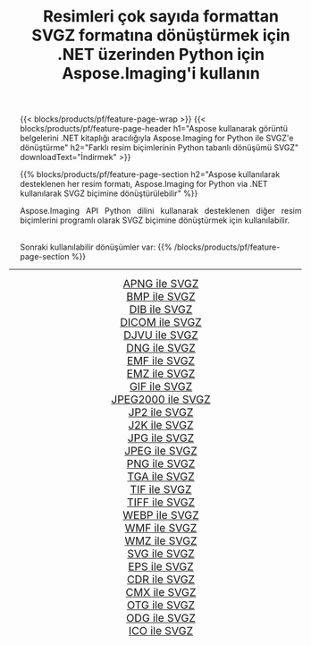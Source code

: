 ﻿---
title: Resimleri çok sayıda formattan SVGZ formatına dönüştürmek için .NET üzerinden Python için Aspose.Imaging'i kullanın 
weight: 3920
url: /tr/python-net/conversion/to/svgz 
lang: tr
langdirlevel: 2
locales: zh-hans,ja,it,ru,de,es,fr,nl,id,lt,pl,pt,vi,tr,ko,zh-hant,ar,hi,th,sv,cs,uk,he
description: Aspose.Imaging for Python via .NET library kullanarak çeşitli formatları SVGZ formatına dönüştürebilirsiniz.
---

{{< blocks/products/pf/feature-page-wrap >}}
{{< blocks/products/pf/feature-page-header h1="Aspose kullanarak görüntü belgelerini .NET kitaplığı aracılığıyla Aspose.Imaging for Python ile SVGZ'e dönüştürme" h2="Farklı resim biçimlerinin Python tabanlı dönüşümü SVGZ" downloadText="İndirmek" >}}


{{% blocks/products/pf/feature-page-section  h2="Aspose kullanılarak desteklenen her resim formatı, Aspose.Imaging for Python via .NET kullanılarak SVGZ biçimine dönüştürülebilir" %}}
<p align=justify>Aspose.Imaging API Python dilini kullanarak desteklenen diğer resim biçimlerini programlı olarak SVGZ biçimine dönüştürmek için kullanılabilir.</p>
<br/>
Sonraki kullanılabilir dönüşümler var:
{{% /blocks/products/pf/feature-page-section %}}
<div class="container-fluid productfamilypage bg-gray">
    <div class="convertypes bg-gray agp-content section">
        <div class="container">
		<hr style="margin-left:-20px;"/>
		<div class="row other-converters" style="gap: 10px;font-size: 19px;text-align:center;">
		    <div class='col-md-2 other-converter remove-lp remove-rp'><a href="/imaging/tr/python-net/conversion/apng-to-svgz" style="padding:15px;">APNG ile SVGZ</a></div>
<div class='col-md-2 other-converter remove-lp remove-rp'><a href="/imaging/tr/python-net/conversion/bmp-to-svgz" style="padding:15px;">BMP ile SVGZ</a></div>
<div class='col-md-2 other-converter remove-lp remove-rp'><a href="/imaging/tr/python-net/conversion/dib-to-svgz" style="padding:15px;">DIB ile SVGZ</a></div>
<div class='col-md-2 other-converter remove-lp remove-rp'><a href="/imaging/tr/python-net/conversion/dicom-to-svgz" style="padding:15px;">DICOM ile SVGZ</a></div>
<div class='col-md-2 other-converter remove-lp remove-rp'><a href="/imaging/tr/python-net/conversion/djvu-to-svgz" style="padding:15px;">DJVU ile SVGZ</a></div>
<div class='col-md-2 other-converter remove-lp remove-rp'><a href="/imaging/tr/python-net/conversion/dng-to-svgz" style="padding:15px;">DNG ile SVGZ</a></div>
<div class='col-md-2 other-converter remove-lp remove-rp'><a href="/imaging/tr/python-net/conversion/emf-to-svgz" style="padding:15px;">EMF ile SVGZ</a></div>
<div class='col-md-2 other-converter remove-lp remove-rp'><a href="/imaging/tr/python-net/conversion/emz-to-svgz" style="padding:15px;">EMZ ile SVGZ</a></div>
<div class='col-md-2 other-converter remove-lp remove-rp'><a href="/imaging/tr/python-net/conversion/gif-to-svgz" style="padding:15px;">GIF ile SVGZ</a></div>
<div class='col-md-2 other-converter remove-lp remove-rp'><a href="/imaging/tr/python-net/conversion/jpeg2000-to-svgz" style="padding:15px;">JPEG2000 ile SVGZ</a></div>
<div class='col-md-2 other-converter remove-lp remove-rp'><a href="/imaging/tr/python-net/conversion/jp2-to-svgz" style="padding:15px;">JP2 ile SVGZ</a></div>
<div class='col-md-2 other-converter remove-lp remove-rp'><a href="/imaging/tr/python-net/conversion/j2k-to-svgz" style="padding:15px;">J2K ile SVGZ</a></div>
<div class='col-md-2 other-converter remove-lp remove-rp'><a href="/imaging/tr/python-net/conversion/jpg-to-svgz" style="padding:15px;">JPG ile SVGZ</a></div>
<div class='col-md-2 other-converter remove-lp remove-rp'><a href="/imaging/tr/python-net/conversion/jpeg-to-svgz" style="padding:15px;">JPEG ile SVGZ</a></div>
<div class='col-md-2 other-converter remove-lp remove-rp'><a href="/imaging/tr/python-net/conversion/png-to-svgz" style="padding:15px;">PNG ile SVGZ</a></div>
<div class='col-md-2 other-converter remove-lp remove-rp'><a href="/imaging/tr/python-net/conversion/tga-to-svgz" style="padding:15px;">TGA ile SVGZ</a></div>
<div class='col-md-2 other-converter remove-lp remove-rp'><a href="/imaging/tr/python-net/conversion/tif-to-svgz" style="padding:15px;">TIF ile SVGZ</a></div>
<div class='col-md-2 other-converter remove-lp remove-rp'><a href="/imaging/tr/python-net/conversion/tiff-to-svgz" style="padding:15px;">TIFF ile SVGZ</a></div>
<div class='col-md-2 other-converter remove-lp remove-rp'><a href="/imaging/tr/python-net/conversion/webp-to-svgz" style="padding:15px;">WEBP ile SVGZ</a></div>
<div class='col-md-2 other-converter remove-lp remove-rp'><a href="/imaging/tr/python-net/conversion/wmf-to-svgz" style="padding:15px;">WMF ile SVGZ</a></div>
<div class='col-md-2 other-converter remove-lp remove-rp'><a href="/imaging/tr/python-net/conversion/wmz-to-svgz" style="padding:15px;">WMZ ile SVGZ</a></div>
<div class='col-md-2 other-converter remove-lp remove-rp'><a href="/imaging/tr/python-net/conversion/svg-to-svgz" style="padding:15px;">SVG ile SVGZ</a></div>
<div class='col-md-2 other-converter remove-lp remove-rp'><a href="/imaging/tr/python-net/conversion/eps-to-svgz" style="padding:15px;">EPS ile SVGZ</a></div>
<div class='col-md-2 other-converter remove-lp remove-rp'><a href="/imaging/tr/python-net/conversion/cdr-to-svgz" style="padding:15px;">CDR ile SVGZ</a></div>
<div class='col-md-2 other-converter remove-lp remove-rp'><a href="/imaging/tr/python-net/conversion/cmx-to-svgz" style="padding:15px;">CMX ile SVGZ</a></div>
<div class='col-md-2 other-converter remove-lp remove-rp'><a href="/imaging/tr/python-net/conversion/otg-to-svgz" style="padding:15px;">OTG ile SVGZ</a></div>
<div class='col-md-2 other-converter remove-lp remove-rp'><a href="/imaging/tr/python-net/conversion/odg-to-svgz" style="padding:15px;">ODG ile SVGZ</a></div>
<div class='col-md-2 other-converter remove-lp remove-rp'><a href="/imaging/tr/python-net/conversion/ico-to-svgz" style="padding:15px;">ICO ile SVGZ</a></div>
                </div>
        </div>
    </div>
</div>
<br/>

